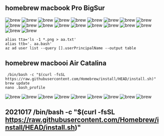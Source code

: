 
## homebrew macbook Pro BigSur

![brew](..//pictures/homebrew_20210117_00.png)
![brew](..//pictures/homebrew_20210117_01.png)
![brew](..//pictures/homebrew_20210117_02.png)
![brew](..//pictures/homebrew_20210117_03.png)
![brew](..//pictures/homebrew_20210117_04.png)
![brew](..//pictures/homebrew_20210117_05.png)
![brew](..//pictures/homebrew_20210117_06.png)
![brew](..//pictures/homebrew_20210117_07.png)
![brew](..//pictures/homebrew_20210117_08.png)
![brew](..//pictures/homebrew_20210117_09.png)
![brew](..//pictures/homebrew_20210117_10.png)
![brew](..//pictures/homebrew_20210117_11.png)
![brew](..//pictures/homebrew_20210117_12.png)
![brew](..//pictures/homebrew_20210117_13.png)
![brew](..//pictures/homebrew_20210117_14.png)
![brew](..//pictures/homebrew_20210117_15.png)
![brew](..//pictures/homebrew_20210117_16.png)
![brew](..//pictures/homebrew_20210117_17.png)
![brew](..//pictures/homebrew_20210117_18.png)
![brew](..//pictures/homebrew_20210117_19.png)

````
alias tta='ls -1 *.png > aa.txt'
alias ttb='. aa.bash'
az ad user list --query [].userPrincipalName --output table

````

## homebrew macbooi Air Catalina

````
 /bin/bash -c "$(curl -fsSL https://raw.githubusercontent.com/Homebrew/install/HEAD/install.sh)"
brew update
nano .bash_profile
````


![brew](..//pictures/homebrew_00.png)
![brew](..//pictures/homebrew_01.png)
![brew](..//pictures/homebrew_02.png)
![brew](..//pictures/homebrew_03.png)
![brew](..//pictures/homebrew_04.png)
![brew](..//pictures/homebrew_05.png)
![brew](..//pictures/homebrew_06.png)
![brew](..//pictures/homebrew_07.png)
![brew](..//pictures/homebrew_08.png)


## 2021017  /bin/bash -c "$(curl -fsSL https://raw.githubusercontent.com/Homebrew/install/HEAD/install.sh)"

